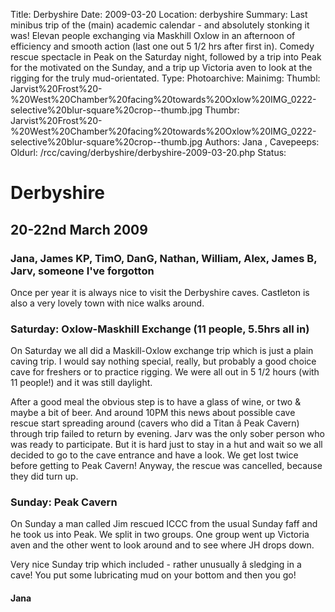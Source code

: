 Title: Derbyshire
Date: 2009-03-20
Location: derbyshire
Summary: Last minibus trip of the (main) academic calendar - and absolutely stonking it was! Elevan people exchanging via Maskhill Oxlow in an afternoon of efficiency and smooth action (last one out 5 1/2 hrs after first in). Comedy rescue spectacle in Peak on the Saturday night, followed by a trip into Peak for the motivated on the Sunday, and a trip up Victoria aven to look at the rigging for the truly mud-orientated.
Type: 
Photoarchive:
Mainimg: 
Thumbl: Jarvist%20Frost%20-%20West%20Chamber%20facing%20towards%20Oxlow%20IMG_0222-selective%20blur-square%20crop--thumb.jpg
Thumbr: Jarvist%20Frost%20-%20West%20Chamber%20facing%20towards%20Oxlow%20IMG_0222-selective%20blur-square%20crop--thumb.jpg
Authors: 
Jana, 
Cavepeeps:
Oldurl: /rcc/caving/derbyshire/derbyshire-2009-03-20.php
Status:

#  Derbyshire 

##  20-22nd March 2009 

###  Jana, James KP, TimO, DanG, Nathan, William, Alex, James B, Jarv, someone I've forgotton 

Once per year it is always nice to visit the Derbyshire caves. Castleton is also a very lovely town with nice walks around. 

###  Saturday: Oxlow-Maskhill Exchange (11 people, 5.5hrs all in) 

On Saturday we all did a Maskill-Oxlow exchange trip which is just a plain caving trip. I would say nothing special, really, but probably a good choice cave for freshers or to practice rigging. We were all out in 5 1/2 hours (with 11 people!) and it was still daylight. 

After a good meal the obvious step is to have a glass of wine, or two &amp; maybe a bit of beer. And around 10PM this news about possible cave rescue start spreading around (cavers who did a Titan â Peak Cavern) through trip failed to return by evening. Jarv was the only sober person who was ready to participate. But it is hard just to stay in a hut and wait so we all decided to go to the cave entrance and have a look. We get lost twice before getting to Peak Cavern! Anyway, the rescue was cancelled, because they did turn up. 

###  Sunday: Peak Cavern 

On Sunday a man called Jim rescued ICCC from the usual Sunday faff and he took us into Peak. We split in two groups. One group went up Victoria aven and the other went to look around and to see where JH drops down. 

Very nice Sunday trip which included - rather unusually â sledging in a cave! You put some lubricating mud on your bottom and then you go! 

####  Jana 
